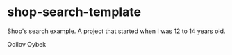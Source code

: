 # shop-search-template
Shop's search example. A project that started when I was 12 to 14 years old.

Odilov Oybek

